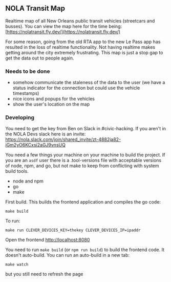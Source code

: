 ## NOLA Transit Map

Realtime map of all New Orleans public transit vehicles (streetcars and busses). You can view the map here for the time being: [https://nolatransit.fly.dev/](https://nolatransit.fly.dev/)

For some reason, going from the old RTA app to the new Le Pass app has resulted in the loss of realtime functionality. Not having realtime makes
getting around the city extremely frustrating. This map is just a stop gap to get the data out to people again.

### Needs to be done

* somehow communicate the staleness of the data to the user (we have a status indicator for the connection but could use the vehicle timestamps)
* nice icons and popups for the vehicles
* show the user's location on the map

### Developing

You need to get the key from Ben on Slack in #civic-hacking. If you aren't in the NOLA Devs slack here is an invite: https://nola.slack.com/join/shared_invite/zt-4882ja82-iGm2yO6KCxsi2aGJ9vnsUQ

You need a few things your machine on your machine to build the project. If you are an `asdf` user there is a .tool-versions file with acceptable versions of node, npm, and go, but not make to keep from conflicting with system build tools.

* node and npm
* go
* make

First build. This builds the frontend application and compiles the go code:

```
make build
```

To run:

```
make run CLEVER_DEVICES_KEY=thekey CLEVER_DEVICES_IP=ipaddr
```

Open the frontend [http://localhost:8080](http://localhost:8080)


You need to run `make build` (or `npm run build`) to build the frontend code. It doesn't auto-build. You can run an auto-build in a new tab:

```
make watch
```

but you still need to refresh the page